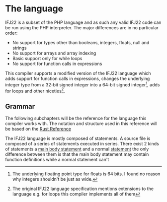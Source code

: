# The language
IFJ22 is a subset of the PHP language and as such any valid IFJ22 code can be run using the PHP interpreter.
The major differences are in no particular order:
- No support for types other than booleans, integers, floats, null and strings
- No support for arrays and array indexing
- Basic support only for while loops
- No support for function calls in expressions

This compiler supports a modified version of the IFJ22 language which adds support for function calls in expressions,
changes the underlying integer type from a 32-bit signed integer into a 64-bit signed integer[^integer sizes],
adds for loops and other niceties[^additional features].

## Grammar

The following subchapters will be the reference for the language this compiler works with.
The notation and structure used in this reference will be based on the [Rust Reference](https://doc.rust-lang.org/stable/reference/notation.html)

The IFJ22 language is mostly composed of statements. A source file is composed of a series of statements executed in series.
There exist 2 kinds of statements a [main body statement]() and a normal [statement]() the only difference between them
is that the main body statement may contain function definitions while a normal statement can't

[^integer sizes]: The underlying floating point type for floats is 64 bits. I found no reason why integers shouldn't be just as wide.

[^additional features]: The original IFJ22 language specification mentions extensions to the language e.g. for loops
this compiler implements all of them
